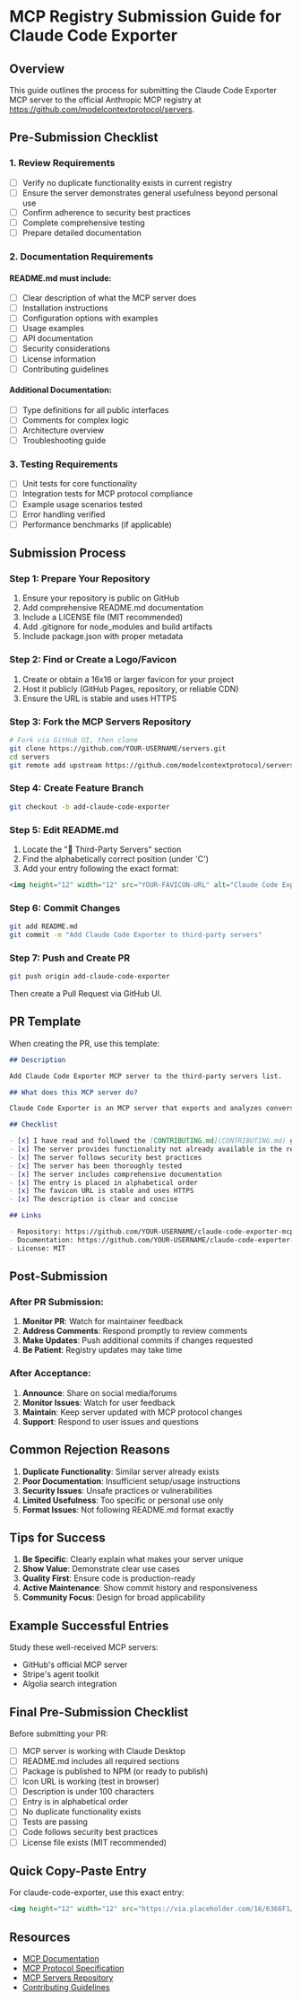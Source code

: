 # MCP Registry Submission Guide for Claude Code Exporter

## Overview

This guide outlines the process for submitting the Claude Code Exporter MCP server to the official Anthropic MCP registry at https://github.com/modelcontextprotocol/servers.

## Pre-Submission Checklist

### 1. Review Requirements

- [ ] Verify no duplicate functionality exists in current registry
- [ ] Ensure the server demonstrates general usefulness beyond personal use
- [ ] Confirm adherence to security best practices
- [ ] Complete comprehensive testing
- [ ] Prepare detailed documentation

### 2. Documentation Requirements

#### README.md must include:
- [ ] Clear description of what the MCP server does
- [ ] Installation instructions
- [ ] Configuration options with examples
- [ ] Usage examples
- [ ] API documentation
- [ ] Security considerations
- [ ] License information
- [ ] Contributing guidelines

#### Additional Documentation:
- [ ] Type definitions for all public interfaces
- [ ] Comments for complex logic
- [ ] Architecture overview
- [ ] Troubleshooting guide

### 3. Testing Requirements

- [ ] Unit tests for core functionality
- [ ] Integration tests for MCP protocol compliance
- [ ] Example usage scenarios tested
- [ ] Error handling verified
- [ ] Performance benchmarks (if applicable)

## Submission Process

### Step 1: Prepare Your Repository

1. Ensure your repository is public on GitHub
2. Add comprehensive README.md documentation
3. Include a LICENSE file (MIT recommended)
4. Add .gitignore for node_modules and build artifacts
5. Include package.json with proper metadata

### Step 2: Find or Create a Logo/Favicon

1. Create or obtain a 16x16 or larger favicon for your project
2. Host it publicly (GitHub Pages, repository, or reliable CDN)
3. Ensure the URL is stable and uses HTTPS

### Step 3: Fork the MCP Servers Repository

```bash
# Fork via GitHub UI, then clone
git clone https://github.com/YOUR-USERNAME/servers.git
cd servers
git remote add upstream https://github.com/modelcontextprotocol/servers.git
```

### Step 4: Create Feature Branch

```bash
git checkout -b add-claude-code-exporter
```

### Step 5: Edit README.md

1. Locate the "🤝 Third-Party Servers" section
2. Find the alphabetically correct position (under 'C')
3. Add your entry following the exact format:

```markdown
<img height="12" width="12" src="YOUR-FAVICON-URL" alt="Claude Code Exporter Logo" /> **[Claude Code Exporter](https://github.com/YOUR-USERNAME/claude-code-exporter-mcp)** - Export and analyze Claude.ai conversations for improved AI interactions
```

### Step 6: Commit Changes

```bash
git add README.md
git commit -m "Add Claude Code Exporter to third-party servers"
```

### Step 7: Push and Create PR

```bash
git push origin add-claude-code-exporter
```

Then create a Pull Request via GitHub UI.

## PR Template

When creating the PR, use this template:

```markdown
## Description

Add Claude Code Exporter MCP server to the third-party servers list.

## What does this MCP server do?

Claude Code Exporter is an MCP server that exports and analyzes conversations from Claude.ai, providing insights into prompt patterns, code generation efficiency, and conversation flow. It helps developers improve their AI interaction strategies by analyzing their Claude usage patterns.

## Checklist

- [x] I have read and followed the [CONTRIBUTING.md](CONTRIBUTING.md) guidelines
- [x] The server provides functionality not already available in the registry
- [x] The server follows security best practices
- [x] The server has been thoroughly tested
- [x] The server includes comprehensive documentation
- [x] The entry is placed in alphabetical order
- [x] The favicon URL is stable and uses HTTPS
- [x] The description is clear and concise

## Links

- Repository: https://github.com/YOUR-USERNAME/claude-code-exporter-mcp
- Documentation: https://github.com/YOUR-USERNAME/claude-code-exporter-mcp#readme
- License: MIT
```

## Post-Submission

### After PR Submission:

1. **Monitor PR**: Watch for maintainer feedback
2. **Address Comments**: Respond promptly to review comments
3. **Make Updates**: Push additional commits if changes requested
4. **Be Patient**: Registry updates may take time

### After Acceptance:

1. **Announce**: Share on social media/forums
2. **Monitor Issues**: Watch for user feedback
3. **Maintain**: Keep server updated with MCP protocol changes
4. **Support**: Respond to user issues and questions

## Common Rejection Reasons

1. **Duplicate Functionality**: Similar server already exists
2. **Poor Documentation**: Insufficient setup/usage instructions
3. **Security Issues**: Unsafe practices or vulnerabilities
4. **Limited Usefulness**: Too specific or personal use only
5. **Format Issues**: Not following README.md format exactly

## Tips for Success

1. **Be Specific**: Clearly explain what makes your server unique
2. **Show Value**: Demonstrate clear use cases
3. **Quality First**: Ensure code is production-ready
4. **Active Maintenance**: Show commit history and responsiveness
5. **Community Focus**: Design for broad applicability

## Example Successful Entries

Study these well-received MCP servers:
- GitHub's official MCP server
- Stripe's agent toolkit
- Algolia search integration

## Final Pre-Submission Checklist

Before submitting your PR:

- [ ] MCP server is working with Claude Desktop
- [ ] README.md includes all required sections
- [ ] Package is published to NPM (or ready to publish)
- [ ] Icon URL is working (test in browser)
- [ ] Description is under 100 characters
- [ ] Entry is in alphabetical order
- [ ] No duplicate functionality exists
- [ ] Tests are passing
- [ ] Code follows security best practices
- [ ] License file exists (MIT recommended)

## Quick Copy-Paste Entry

For claude-code-exporter, use this exact entry:

```markdown
<img height="12" width="12" src="https://via.placeholder.com/16/6366F1/FFFFFF?text=CE" alt="Claude Code Exporter Logo" /> **[Claude Code Exporter](https://github.com/developerisnow/claude-code-exporter/tree/main/mcp-exporter)** - Export and analyze Claude.ai conversations, prompts, and code generation patterns for improved AI development workflows
```

## Resources

- [MCP Documentation](https://modelcontextprotocol.io)
- [MCP Protocol Specification](https://github.com/modelcontextprotocol/protocol)
- [MCP Servers Repository](https://github.com/modelcontextprotocol/servers)
- [Contributing Guidelines](https://github.com/modelcontextprotocol/servers/blob/main/CONTRIBUTING.md)